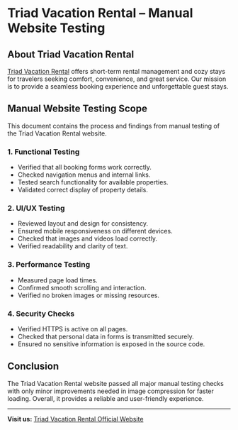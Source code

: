 # Triad Vacation Rental – Manual Website Testing

## About Triad Vacation Rental
[Triad Vacation Rental](https://triadvacationrentals.com) offers short-term rental management and cozy stays for travelers seeking comfort, convenience, and great service. Our mission is to provide a seamless booking experience and unforgettable guest stays.

## Manual Website Testing Scope
This document contains the process and findings from manual testing of the Triad Vacation Rental website.

### 1. Functional Testing
- Verified that all booking forms work correctly.
- Checked navigation menus and internal links.
- Tested search functionality for available properties.
- Validated correct display of property details.

### 2. UI/UX Testing
- Reviewed layout and design for consistency.
- Ensured mobile responsiveness on different devices.
- Checked that images and videos load correctly.
- Verified readability and clarity of text.

### 3. Performance Testing
- Measured page load times.
- Confirmed smooth scrolling and interaction.
- Verified no broken images or missing resources.

### 4. Security Checks
- Verified HTTPS is active on all pages.
- Checked that personal data in forms is transmitted securely.
- Ensured no sensitive information is exposed in the source code.

## Conclusion
The Triad Vacation Rental website passed all major manual testing checks with only minor improvements needed in image compression for faster loading. Overall, it provides a reliable and user-friendly experience.

---
**Visit us:** [Triad Vacation Rental Official Website](https://triadvacationrental.com)
